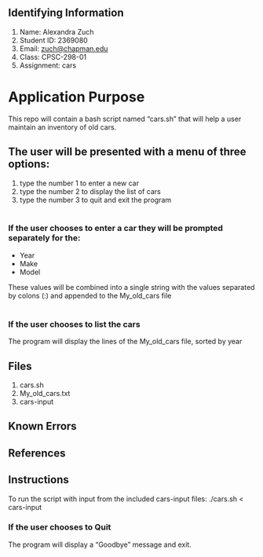 ## Identifying Information
1. Name: Alexandra Zuch
2. Student ID: 2369080
3. Email: zuch@chapman.edu
4. Class: CPSC-298-01
5. Assignment: cars

# Application Purpose

This repo will contain a bash script named “cars.sh” that will help a user maintain an inventory of old cars.  
   
## The user will be presented with a menu of three options:

1. type the number 1 to enter a new car
2. type the number 2 to display the list of cars
3. type the number 3 to quit and exit the program   
 
### If the user chooses to enter a car they will be prompted separately for the: 

- Year  
- Make 
- Model  

These values will be combined into a single string with the values separated by colons (:) and appended to the My_old_cars file  
 
### If the user chooses to list the cars   
The program will display the lines of the My_old_cars file, sorted by year

## Files
1. cars.sh
2. My_old_cars.txt
3. cars-input

## Known Errors

## References

## Instructions
To run the script with input from the included cars-input files:
./cars.sh < cars-input

### If the user chooses to Quit  
The program will display a “Goodbye” message and exit.

